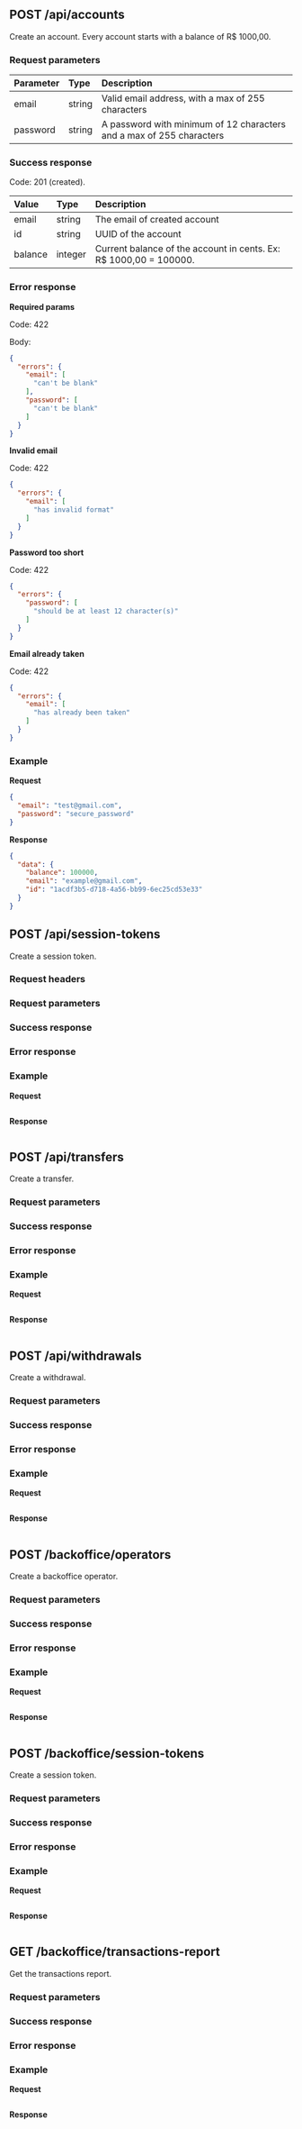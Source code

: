 ## POST /api/accounts

Create an account. Every account starts with a balance of R$ 1000,00.

### Request parameters

| Parameter | Type   | Description |
|:----------|:-------|:------------|
| email     | string | Valid email address, with a max of 255 characters |
| password  | string | A password with minimum of 12 characters and a max of 255 characters|

### Success response

Code: 201 (created).

| Value | Type | Description |
|:------|:-----|:------------|
| email   | string | The email of created account |
| id      | string | UUID of the account |
| balance | integer | Current balance of the account in cents. Ex: R$ 1000,00 = 100000.

### Error response

**Required params**

Code: 422

Body:

```json
{
  "errors": {
    "email": [
      "can't be blank"
    ],
    "password": [
      "can't be blank"
    ]
  }
}
```

**Invalid email**

Code: 422

```json
{
  "errors": {
    "email": [
      "has invalid format"
    ]
  }
}
```

**Password too short**

Code: 422

```json
{
  "errors": {
    "password": [
      "should be at least 12 character(s)"
    ]
  }
}
```

**Email already taken**

Code: 422

```json
{
  "errors": {
    "email": [
      "has already been taken"
    ]
  }
}
```

### Example

**Request**

```json
{
  "email": "test@gmail.com",
  "password": "secure_password"
}
```

**Response**

```json
{
  "data": {
    "balance": 100000,
    "email": "example@gmail.com",
    "id": "1acdf3b5-d718-4a56-bb99-6ec25cd53e33"
  }
}
```

## POST /api/session-tokens

Create a session token.

### Request headers

### Request parameters

### Success response

### Error response

### Example

**Request**

```json

```

**Response**

```json

```

## POST /api/transfers

Create a transfer.

### Request parameters

### Success response

### Error response

### Example

**Request**

```json

```

**Response**

```json

```

## POST /api/withdrawals

Create a withdrawal.

### Request parameters

### Success response

### Error response

### Example

**Request**

```json

```

**Response**

```json

```

## POST /backoffice/operators

Create a backoffice operator.

### Request parameters

### Success response

### Error response

### Example

**Request**

```json

```

**Response**

```json

```

## POST /backoffice/session-tokens

Create a session token.

### Request parameters

### Success response

### Error response

### Example

**Request**

```json

```

**Response**

```json

```

## GET /backoffice/transactions-report

Get the transactions report.

### Request parameters

### Success response

### Error response

### Example

**Request**

```json

```

**Response**

```json

```
